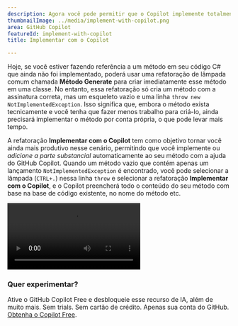 ```yaml
---
description: Agora você pode permitir que o Copilot implemente totalmente seu método C# vazio.
thumbnailImage: ../media/implement-with-copilot.png
area: GitHub Copilot
featureId: implement-with-copilot
title: Implementar com o Copilot

---
```



Hoje, se você estiver fazendo referência a um método em seu código C# que ainda não foi implementado, poderá usar uma refatoração de lâmpada comum chamada **Método Generate** para criar imediatamente esse método em uma classe. No entanto, essa refatoração só cria um método com a assinatura correta, mas um esqueleto vazio e uma linha `throw new NotImplementedException`. Isso significa que, embora o método exista tecnicamente e você tenha que fazer menos trabalho para criá-lo, ainda precisará implementar o método por conta própria, o que pode levar mais tempo.

A refatoração **Implementar com o Copilot** tem como objetivo tornar você ainda mais produtivo nesse cenário, permitindo que você implemente ou *adicione a parte substancial* automaticamente ao seu método com a ajuda do GitHub Copilot. Quando um método vazio que contém apenas um lançamento `NotImplementedException` é encontrado, você pode selecionar a lâmpada (`CTRL+.`) nessa linha `throw` e selecionar a refatoração **Implementar com o Copilot**, e o Copilot preencherá todo o conteúdo do seu método com base na base de código existente, no nome do método etc.

![Implementar com o Copilot](../media/implement-with-copilot.mp4)

### Quer experimentar?
Ative o GitHub Copilot Free e desbloqueie esse recurso de IA, além de muito mais.
Sem trials. Sem cartão de crédito. Apenas sua conta do GitHub. [Obtenha o Copilot Free](https://github.com/settings/copilot).
